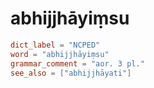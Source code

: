 # abhijjhāyiṃsu

``` toml
dict_label = "NCPED"
word = "abhijjhāyiṃsu"
grammar_comment = "aor. 3 pl."
see_also = ["abhijjhāyati"]
```

